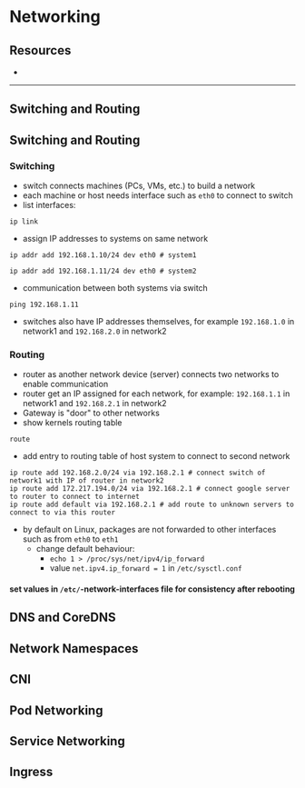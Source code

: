 # Networking

## Resources
- 

---
## Switching and Routing
## Switching and Routing
### Switching
- switch connects machines (PCs, VMs, etc.) to build a network
- each machine or host needs interface such as `eth0` to connect to switch
- list interfaces:
```commandline
ip link
```
- assign IP addresses to systems on same network
```commandline
ip addr add 192.168.1.10/24 dev eth0 # system1
```
```commandline
ip addr add 192.168.1.11/24 dev eth0 # system2
```
- communication between both systems via switch
```
ping 192.168.1.11
```
- switches also have IP addresses themselves, for example `192.168.1.0` in network1 and `192.168.2.0` in network2

### Routing
- router as another network device (server) connects two networks to enable communication
- router get an IP assigned for each network, for example: `192.168.1.1` in network1 and `192.168.2.1` in network2
- Gateway is "door" to other networks
- show kernels routing table
```
route
```
- add entry to routing table of host system to connect to second network
```
ip route add 192.168.2.0/24 via 192.168.2.1 # connect switch of network1 with IP of router in network2
ip route add 172.217.194.0/24 via 192.168.2.1 # connect google server to router to connect to internet
ip route add default via 192.168.2.1 # add route to unknown servers to connect to via this router
```
- by default on Linux, packages are not forwarded to other interfaces such as from `eth0` to `eth1`
  - change default behaviour: 
    - `echo 1 > /proc/sys/net/ipv4/ip_forward`
    - value `net.ipv4.ip_forward = 1` in `/etc/sysctl.conf`

#### set values in `/etc/`-network-interfaces file for consistency after rebooting


## DNS and CoreDNS


## Network Namespaces


## CNI


## Pod Networking


## Service Networking


## Ingress

